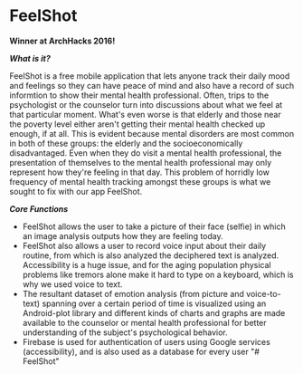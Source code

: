 # FeelShot

**Winner at ArchHacks 2016!**

***What is it?***

FeelShot is a free mobile application that lets anyone track their daily mood and feelings so they can have peace of mind and also have a record of such informtion to show their mental health professional. Often, trips to the psychologist or the counselor turn into discussions about what we feel at that particular moment. What's even worse is that elderly and those near the poverty level either aren't getting their mental health checked up enough, if at all. This is evident because mental disorders are most common in both of these groups: the elderly and the socioeconomically disadvantaged. Even when they do visit a mental health professional, the presentation of themselves to the mental health professional may only represent how they're feeling in that day. This problem of horridly low frequency of mental health tracking amongst these groups is what we sought to fix with our app FeelShot. 

***Core Functions***
- FeelShot allows the user to take a picture of their face (selfie) in which an image analysis outputs how they are feeling today.
- FeelShot also allows a user to record voice input about their daily routine, from which is also analyzed the deciphered text is analyzed. Accessibility is a huge issue, and for the aging population physical problems like tremors alone make it hard to type on a keyboard, which is why we used voice to text.
- The resultant dataset of emotion analysis (from picture and voice-to-text) spanning over a certain period of time is visualized using an Android-plot library and different kinds of charts and graphs are made available to the counselor or mental health professional for better understanding of the subject's psychological behavior.
- Firebase is used for authentication of users using Google services (accessibility), and is also used as a database for every user
"# FeelShot" 
